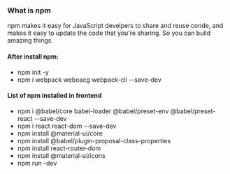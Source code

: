 ### What is npm 

npm makes it easy for JavaScript develpers to share and reuse conde, and makes it easy to update the code that you're sharing. So you can build amazing things.


#### After install npm: 

-	npm init -y 
-	npm i webpack weboacg webpack-cli --save-dev

#### List of npm installed in frontend

-	npm i @babel/core babel-loader @babel/preset-env @babel/preset-react --save-dev
-	npm i react react-dom --save-dev
-	npm install @material-ui/core
-	npm install @babel/plugin-proposal-class-properties
-	npm install react-router-dom
-	npm install @material-ui/icons
-	npm run -dev
